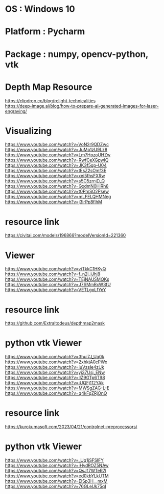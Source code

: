 # OS        : Windows 10
# Platform  : Pycharm 
# Package   : numpy, opencv-python, vtk
# Depth Map Resource 
https://clipdrop.co/blog/relight-technicalities  
https://deep-image.ai/blog/how-to-prepare-ai-generated-images-for-laser-engraving/ 
# Visualizing 
https://www.youtube.com/watch?v=VoN2r9QDZwc \
https://www.youtube.com/watch?v=JuMo1zU9Lz8 \
https://www.youtube.com/watch?v=Lm7HpzoUHZw \
https://www.youtube.com/watch?v=RwfCeXGpwIQ \
https://www.youtube.com/watch?v=JK3f5gp-U04 \
https://www.youtube.com/watch?v=tEsZ2sOmf3E \
https://www.youtube.com/watch?v=xei5fhsFXRw \
https://www.youtube.com/watch?v=s5C5zrnjD_Q \
https://www.youtube.com/watch?v=GxdmN0HiRh8 \
https://www.youtube.com/watch?v=t0PmSO2Psew \
https://www.youtube.com/watch?v=mLFELQHMNeg \
https://www.youtube.com/watch?v=j3lrPp8flhM 

# resource link 
https://civitai.com/models/196866?modelVersionId=221360

# Viewer 
https://www.youtube.com/watch?v=viTkkC1HKyQ \
https://www.youtube.com/watch?v=f_n2l_iJhj8 \
https://www.youtube.com/watch?v=TEjNAUSMQKs \
https://www.youtube.com/watch?v=J7SMmBxW3fU \
https://www.youtube.com/watch?v=VETLgoLfYeY

# resource link
https://github.com/Extraltodeus/depthmap2mask
# python vtk Viewer 
https://www.youtube.com/watch?v=3hui7J_Uq0k \
https://www.youtube.com/watch?v=2xhktA0cPWo \
https://www.youtube.com/watch?v=iuVzsIe4zUk \
https://www.youtube.com/watch?v=yj37Usj_ENw \
https://www.youtube.com/watch?v=llZ9GTp6T98 \
https://www.youtube.com/watch?v=iUQFj112YAk \
https://www.youtube.com/watch?v=MWSgZAG-L-E \
https://www.youtube.com/watch?v=q4kFqZRjOnQ 

# resource link
https://kurokumasoft.com/2023/04/21/controlnet-preprocessors/

# python vtk Viewer 
https://www.youtube.com/watch?v=_Uq1jSFSIFY \
https://www.youtube.com/watch?v=iHydROZ5NAw \
https://www.youtube.com/watch?v=QsJ17WTeR7I \
https://www.youtube.com/watch?v=ed0kbYLkUTM \
https://www.youtube.com/watch?v=ElSp3H__mxM \
https://www.youtube.com/watch?v=76GLeUk75qI 








